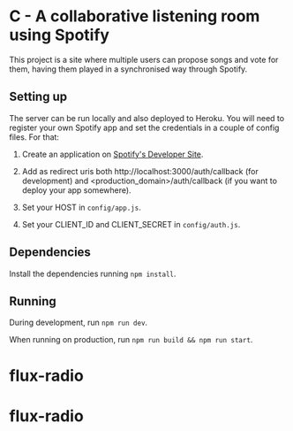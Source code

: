 # C - A collaborative listening room using Spotify

This project is a site where multiple users can propose songs and vote for them, having them played in a synchronised way through Spotify.

## Setting up

The server can be run locally and also deployed to Heroku. You will need to register your own Spotify app and set the credentials in a couple of config files. For that:

1. Create an application on [Spotify's Developer Site](https://developer.spotify.com/my-applications/).

2. Add as redirect uris both http://localhost:3000/auth/callback (for development) and <production_domain>/auth/callback (if you want to deploy your app somewhere).

3. Set your HOST in `config/app.js`.

4. Set your CLIENT_ID and CLIENT_SECRET in `config/auth.js`.

## Dependencies

Install the dependencies running `npm install`.

## Running

During development, run `npm run dev`.

When running on production, run `npm run build && npm run start`.
# flux-radio
# flux-radio
